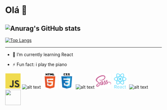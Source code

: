 # Olá 👋

![Anurag's GitHub stats](https://github-readme-stats.vercel.app/api?username=RuhtracBP&theme=radical)
---
[![Top Langs](https://github-readme-stats.vercel.app/api/top-langs/?username=RuhtracBP&layout=compact&theme=radical)](https://github.com/RuhtracBP/github-readme-stats)

---

- 🌱 I’m currently learning React

- ⚡ Fun fact:  i play the piano


<img src="https://raw.githubusercontent.com/devicons/devicon/master/icons/javascript/javascript-original.svg" alt="alt text" width="50" height="50">
<img src="https://cdn.worldvectorlogo.com/logos/typescript.svg" alt="alt text" width="50" height="50">
<img src="https://raw.githubusercontent.com/devicons/devicon/master/icons/html5/html5-original-wordmark.svg" alt="alt text" width="50" height="50">
<img src="https://raw.githubusercontent.com/devicons/devicon/master/icons/css3/css3-original-wordmark.svg" alt="alt text" width="50" height="50">
<img src="https://camo.githubusercontent.com/fbfcb9e3dc648adc93bef37c718db16c52f617ad055a26de6dc3c21865c3321d/68747470733a2f2f7777772e766563746f726c6f676f2e7a6f6e652f6c6f676f732f6769742d73636d2f6769742d73636d2d69636f6e2e737667" alt="alt text" width="50" height="50">
<img src="https://raw.githubusercontent.com/devicons/devicon/master/icons/sass/sass-original.svg" alt="alt text" width="50" height="50">
<img src="https://raw.githubusercontent.com/devicons/devicon/master/icons/react/react-original-wordmark.svg" alt="alt text" width="50" height="50">
<img src="https://cdn.worldvectorlogo.com/logos/nextjs-3.svg" alt="alt text" width="50" height="50">
<img src="https://seeklogo.com/images/N/nodejs-logo-FBE122E377-seeklogo.com.png"  width="50" height="50">








<!--
**RuhtracBP/RuhtracBP** is a ✨ _special_ ✨ repository because its `README.md` (this file) appears on your GitHub profile.

Here are some ideas to get you started:

- 🔭 I’m currently working on ...
- 🌱 I’m currently learning ...
- 👯 I’m looking to collaborate on ...
- 🤔 I’m looking for help with ...
- 💬 Ask me about ...
- 📫 How to reach me: ...
- 😄 Pronouns: ...
- ⚡ Fun fact: ...
-->

